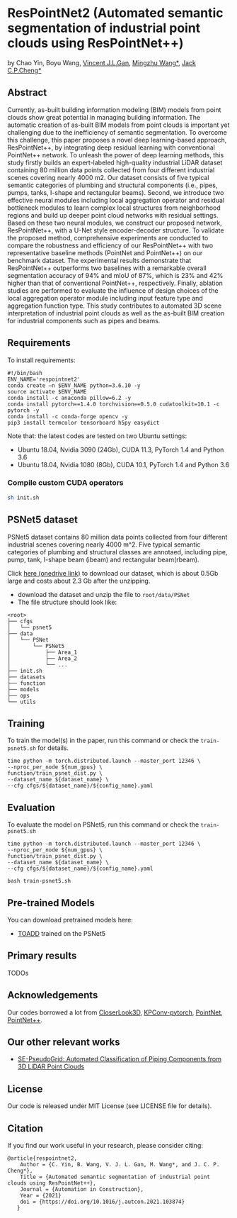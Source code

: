 # ResPointNet2 (Automated semantic segmentation of industrial point clouds using ResPointNet++)

by Chao Yin, Boyu Wang, [Vincent J.L.Gan](https://scholar.google.com.hk/citations?user=lBQYX9sAAAAJ&hl=zh-TW), [Mingzhu Wang*](https://www.lboro.ac.uk/departments/abce/staff/mingzhu-wang/), [Jack C.P.Cheng*](https://facultyprofiles.hkust.edu.hk/profiles.php?profile=jack-chin-pang-cheng-cejcheng)

## Abstract

Currently, as-built building information modeling (BIM) models from point clouds show great potential in managing building information. The automatic creation of as-built BIM models from point clouds is important yet challenging due to the inefficiency of semantic segmentation. To overcome this challenge, this paper proposes a novel deep learning-based approach, ResPointNet++, by integrating deep residual learning with conventional PointNet++ network. To unleash the power of deep learning methods, this study firstly builds an expert-labeled high-quality industrial LiDAR dataset containing 80 million data points collected from four different industrial scenes covering nearly 4000 m2. Our dataset consists of five typical semantic categories of plumbing and structural components (i.e., pipes, pumps, tanks, I-shape and rectangular beams). Second, we introduce two effective neural modules including local aggregation operator and residual bottleneck modules to learn complex local structures from neighborhood regions and build up deeper point cloud networks with residual settings. Based on these two neural modules, we construct our proposed network, ResPointNet++, with a U-Net style encoder-decoder structure. To validate the proposed method, comprehensive experiments are conducted to compare the robustness and efficiency of our ResPointNet++ with two representative baseline methods (PointNet and PointNet++) on our benchmark dataset. The experimental results demonstrate that ResPointNet++ outperforms two baselines with a remarkable overall segmentation accuracy of 94% and mIoU of 87%, which is 23% and 42% higher than that of conventional PointNet++, respectively. Finally, ablation studies are performed to evaluate the influence of design choices of the local aggregation operator module including input feature type and aggregation function type. This study contributes to automated 3D scene interpretation of industrial point clouds as well as the as-built BIM creation for industrial components such as pipes and beams.

## Requirements

To install requirements:

```setup
#!/bin/bash
ENV_NAME='respointnet2'
conda create –n $ENV_NAME python=3.6.10 -y
source activate $ENV_NAME
conda install -c anaconda pillow=6.2 -y
conda install pytorch==1.4.0 torchvision==0.5.0 cudatoolkit=10.1 -c pytorch -y
conda install -c conda-forge opencv -y
pip3 install termcolor tensorboard h5py easydict
```

Note that: the latest codes are tested on two Ubuntu settings: 
- Ubuntu 18.04, Nvidia 3090 (24Gb), CUDA 11.3, PyTorch 1.4 and Python 3.6
- Ubuntu 18.04, Nvidia 1080 (8Gb), CUDA 10.1, PyTorch 1.4 and Python 3.6

### Compile custom CUDA operators

```bash
sh init.sh
```

## PSNet5 dataset

PSNet5 dataset contains 80 million data points collected from four different industrial scenes covering nearly 4000 m^2. Five typical semantic categories of plumbing and structural classes are annotaed, including pipe, pump, tank, I-shape beam (ibeam) and rectangular beam(rbeam).

Click [here (onedrive link)](https://hkustconnect-my.sharepoint.com/:f:/g/personal/cyinac_connect_ust_hk/EgRPTDHPwkJNgv_PPhi9iioBqH6f6cEelR00TGRSfKzAVA?e=Vx2Qnl) to download our dataset, which is about 0.5Gb large and costs about 2.3 Gb after the unzipping.

- download the dataset and unzip the file to `root/data/PSNet`
- The file structure should look like:

```
<root>
├── cfgs
│   └── psnet5
├── data
│   └── PSNet
│       └── PSNet5
│           ├── Area_1
│           ├── Area_2
│           └── ...
├── init.sh
├── datasets
├── function
├── models
├── ops
└── utils
```

## Training

To train the model(s) in the paper, run this command or check the `train-psnet5.sh` for details.

```train
time python -m torch.distributed.launch --master_port 12346 \
--nproc_per_node ${num_gpus} \
function/train_psnet_dist.py \
--dataset_name ${dataset_name} \
--cfg cfgs/${dataset_name}/${config_name}.yaml
```


## Evaluation

To evaluate the model on PSNet5, run this command or check the `train-psnet5.sh`

```eval
time python -m torch.distributed.launch --master_port 12346 \
--nproc_per_node ${num_gpus} \
function/train_psnet_dist.py \
--dataset_name ${dataset_name} \
--cfg cfgs/${dataset_name}/${config_name}.yaml
```

`bash train-psnet5.sh`

## Pre-trained Models

You can download pretrained models here:

- [TOADD](https://drive.google.com/mymodel.pth) trained on the PSNet5

## Primary results

TODOs


## Acknowledgements

Our codes borrowed a lot from [CloserLook3D](https://github.com/zeliu98/CloserLook3D), [KPConv-pytorch](https://github.com/HuguesTHOMAS/KPConv-PyTorch), [PointNet](https://github.com/charlesq34/pointnet), [PointNet++](https://github.com/erikwijmans/Pointnet2_PyTorch).

## Our other relevant works

- [SE-PseudoGrid: Automated Classification of Piping Components from 3D LiDAR Point Clouds](https://github.com/PointCloudYC/se-pseudogrid)

## License

Our code is released under MIT License (see LICENSE file for details).

## Citation

If you find our work useful in your research, please consider citing:

```
@article{respointnet2,
    Author = {C. Yin, B. Wang, V. J. L. Gan, M. Wang*, and J. C. P. Cheng*},
    Title = {Automated semantic segmentation of industrial point clouds using ResPointNet++},
    Journal = {Automation in Construction},
    Year = {2021}
    doi = {https://doi.org/10.1016/j.autcon.2021.103874}
   }
```